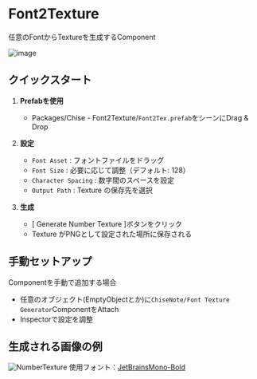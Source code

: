 # Font2Texture

任意のFontからTextureを生成するComponent

![image](https://github.com/user-attachments/assets/883d7739-6024-485a-a0d5-f808ec239fd9)


## クイックスタート

1. **Prefabを使用**
   - Packages/Chise - Font2Texture/`Font2Tex.prefab`をシーンにDrag & Drop

2. **設定**
   - `Font Asset` : フォントファイルをドラッグ
   - `Font Size` : 必要に応じて調整（デフォルト: 128）
   - `Character Spacing` : 数字間のスペースを設定
   - `Output Path` : Texture の保存先を選択

3. **生成**
   - [ Generate Number Texture ]ボタンをクリック
   - Texture がPNGとして設定された場所に保存される

## 手動セットアップ

Componentを手動で追加する場合

- 任意のオブジェクト(EmptyObjectとか)に`ChiseNote/Font Texture Generator`ComponentをAttach
- Inspectorで設定を調整

## 生成される画像の例
![NumberTexture](https://github.com/user-attachments/assets/341bffcc-7286-4949-91b8-43a2f043a54a)
使用フォント：[JetBrainsMono-Bold](https://www.jetbrains.com/ja-jp/lp/mono/)

